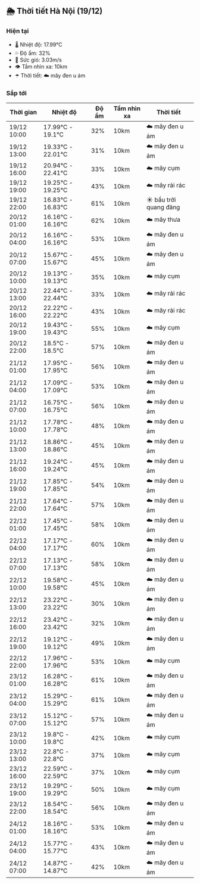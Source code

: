 ## 🌦️ Thời tiết Hà Nội (19/12)

### Hiện tại

- 🌡️ Nhiệt độ: 17.99℃
- 💦 Độ ẩm: 32%
- 💨 Sức gió: 3.03m/s
- 👁️ Tầm nhìn xa: 10km
- ☂️ Thời tiết: ☁️ mây đen u ám

### Sắp tới

| Thời gian | Nhiệt độ | Độ ẩm | Tầm nhìn xa | Thời tiết |
| --- | --- | --- | --- | --- |
| 19/12 10:00 | 17.99℃ - 19.1℃ | 32% | 10km | ☁️ mây đen u ám |
| 19/12 13:00 | 19.33℃ - 22.01℃ | 31% | 10km | ☁️ mây đen u ám |
| 19/12 16:00 | 20.94℃ - 22.41℃ | 33% | 10km | ☁️ mây cụm |
| 19/12 19:00 | 19.25℃ - 19.25℃ | 43% | 10km | ☁️ mây rải rác |
| 19/12 22:00 | 16.83℃ - 16.83℃ | 61% | 10km | ☀️ bầu trời quang đãng |
| 20/12 01:00 | 16.16℃ - 16.16℃ | 62% | 10km | ☁️ mây thưa |
| 20/12 04:00 | 16.16℃ - 16.16℃ | 53% | 10km | ☁️ mây đen u ám |
| 20/12 07:00 | 15.67℃ - 15.67℃ | 45% | 10km | ☁️ mây đen u ám |
| 20/12 10:00 | 19.13℃ - 19.13℃ | 35% | 10km | ☁️ mây cụm |
| 20/12 13:00 | 22.44℃ - 22.44℃ | 33% | 10km | ☁️ mây rải rác |
| 20/12 16:00 | 22.22℃ - 22.22℃ | 43% | 10km | ☁️ mây rải rác |
| 20/12 19:00 | 19.43℃ - 19.43℃ | 55% | 10km | ☁️ mây cụm |
| 20/12 22:00 | 18.5℃ - 18.5℃ | 57% | 10km | ☁️ mây đen u ám |
| 21/12 01:00 | 17.95℃ - 17.95℃ | 56% | 10km | ☁️ mây đen u ám |
| 21/12 04:00 | 17.09℃ - 17.09℃ | 53% | 10km | ☁️ mây đen u ám |
| 21/12 07:00 | 16.75℃ - 16.75℃ | 56% | 10km | ☁️ mây đen u ám |
| 21/12 10:00 | 17.78℃ - 17.78℃ | 48% | 10km | ☁️ mây đen u ám |
| 21/12 13:00 | 18.86℃ - 18.86℃ | 45% | 10km | ☁️ mây đen u ám |
| 21/12 16:00 | 19.24℃ - 19.24℃ | 45% | 10km | ☁️ mây đen u ám |
| 21/12 19:00 | 17.85℃ - 17.85℃ | 54% | 10km | ☁️ mây đen u ám |
| 21/12 22:00 | 17.64℃ - 17.64℃ | 57% | 10km | ☁️ mây đen u ám |
| 22/12 01:00 | 17.45℃ - 17.45℃ | 58% | 10km | ☁️ mây đen u ám |
| 22/12 04:00 | 17.17℃ - 17.17℃ | 60% | 10km | ☁️ mây đen u ám |
| 22/12 07:00 | 17.13℃ - 17.13℃ | 58% | 10km | ☁️ mây đen u ám |
| 22/12 10:00 | 19.58℃ - 19.58℃ | 45% | 10km | ☁️ mây đen u ám |
| 22/12 13:00 | 23.22℃ - 23.22℃ | 30% | 10km | ☁️ mây đen u ám |
| 22/12 16:00 | 23.42℃ - 23.42℃ | 32% | 10km | ☁️ mây đen u ám |
| 22/12 19:00 | 19.12℃ - 19.12℃ | 49% | 10km | ☁️ mây đen u ám |
| 22/12 22:00 | 17.96℃ - 17.96℃ | 53% | 10km | ☁️ mây cụm |
| 23/12 01:00 | 16.28℃ - 16.28℃ | 61% | 10km | ☁️ mây đen u ám |
| 23/12 04:00 | 15.29℃ - 15.29℃ | 61% | 10km | ☁️ mây đen u ám |
| 23/12 07:00 | 15.12℃ - 15.12℃ | 57% | 10km | ☁️ mây đen u ám |
| 23/12 10:00 | 19.8℃ - 19.8℃ | 42% | 10km | ☁️ mây cụm |
| 23/12 13:00 | 22.8℃ - 22.8℃ | 37% | 10km | ☁️ mây cụm |
| 23/12 16:00 | 22.59℃ - 22.59℃ | 37% | 10km | ☁️ mây cụm |
| 23/12 19:00 | 19.29℃ - 19.29℃ | 50% | 10km | ☁️ mây cụm |
| 23/12 22:00 | 18.54℃ - 18.54℃ | 56% | 10km | ☁️ mây đen u ám |
| 24/12 01:00 | 18.16℃ - 18.16℃ | 53% | 10km | ☁️ mây đen u ám |
| 24/12 04:00 | 15.77℃ - 15.77℃ | 43% | 10km | ☁️ mây đen u ám |
| 24/12 07:00 | 14.87℃ - 14.87℃ | 42% | 10km | ☁️ mây đen u ám |
